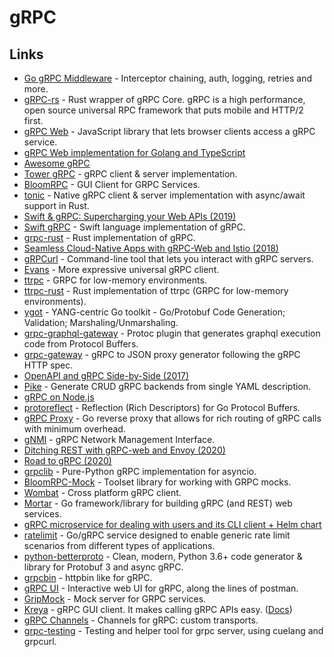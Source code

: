 # gRPC

## Links

* [Go gRPC Middleware](https://github.com/grpc-ecosystem/go-grpc-middleware) - Interceptor chaining, auth, logging, retries and more.
* [gRPC-rs](https://github.com/pingcap/grpc-rs) - Rust wrapper of gRPC Core. gRPC is a high performance, open source universal RPC framework that puts mobile and HTTP/2 first.
* [gRPC Web](https://github.com/grpc/grpc-web) - JavaScript library that lets browser clients access a gRPC service.
* [gRPC Web implementation for Golang and TypeScript](https://github.com/improbable-eng/grpc-web)
* [Awesome gRPC](https://github.com/grpc-ecosystem/awesome-grpc)
* [Tower gRPC](https://github.com/tower-rs/tower-grpc) - gRPC client & server implementation.
* [BloomRPC](https://github.com/uw-labs/bloomrpc) - GUI Client for GRPC Services.
* [tonic](https://github.com/hyperium/tonic) - Native gRPC client & server implementation with async/await support in Rust.
* [Swift & gRPC: Supercharging your Web APIs \(2019\)](https://docs.google.com/presentation/d/1mKygo8MK6tlG1R6NUV8LN8o8OGzPN1H7hUqjygHkank/edit#slide=id.gc6f73a04f_0_0)
* [Swift gRPC](https://github.com/grpc/grpc-swift) - Swift language implementation of gRPC.
* [grpc-rust](https://github.com/stepancheg/grpc-rust) - Rust implementation of gRPC.
* [Seamless Cloud-Native Apps with gRPC-Web and Istio \(2018\)](https://venilnoronha.io/seamless-cloud-native-apps-with-grpc-web-and-istio)
* [gRPCurl](https://github.com/fullstorydev/grpcurl) - Command-line tool that lets you interact with gRPC servers.
* [Evans](https://github.com/ktr0731/evans) - More expressive universal gRPC client.
* [ttrpc](https://github.com/containerd/ttrpc) - GRPC for low-memory environments.
* [ttrpc-rust](https://github.com/containerd/ttrpc-rust) - Rust implementation of ttrpc \(GRPC for low-memory environments\).
* [ygot](https://github.com/openconfig/ygot) - YANG-centric Go toolkit - Go/Protobuf Code Generation; Validation; Marshaling/Unmarshaling.
* [grpc-graphql-gateway](https://github.com/ysugimoto/grpc-graphql-gateway) - Protoc plugin that generates graphql execution code from Protocol Buffers.
* [grpc-gateway](https://github.com/grpc-ecosystem/grpc-gateway) - gRPC to JSON proxy generator following the gRPC HTTP spec.
* [OpenAPI and gRPC Side-by-Side \(2017\)](https://medium.com/apis-and-digital-transformation/openapi-and-grpc-side-by-side-b6afb08f75ed)
* [Pike](https://github.com/sashabaranov/pike) - Generate CRUD gRPC backends from single YAML description.
* [gRPC on Node.js](https://github.com/grpc/grpc-node)
* [protoreflect](https://github.com/jhump/protoreflect) - Reflection \(Rich Descriptors\) for Go Protocol Buffers.
* [gRPC Proxy](https://github.com/mwitkow/grpc-proxy) - Go reverse proxy that allows for rich routing of gRPC calls with minimum overhead.
* [gNMI](https://github.com/openconfig/gnmi) - gRPC Network Management Interface.
* [Ditching REST with gRPC-web and Envoy \(2020\)](https://medium.com/swlh/ditching-rest-with-grpc-web-and-envoy-bfaa89a39b32)
* [Road to gRPC \(2020\)](https://blog.cloudflare.com/road-to-grpc/)
* [grpclib](https://github.com/vmagamedov/grpclib) - Pure-Python gRPC implementation for asyncio.
* [BloomRPC-Mock](https://github.com/uw-labs/bloomrpc-mock) - Toolset library for working with GRPC mocks.
* [Wombat](https://github.com/rogchap/wombat) - Cross platform gRPC client.
* [Mortar](https://github.com/go-masonry/mortar) - Go framework/library for building gRPC \(and REST\) web services.
* [gRPC microservice for dealing with users and its CLI client + Helm chart](https://github.com/maelvls/users-grpc)
* [ratelimit](https://github.com/envoyproxy/ratelimit) - Go/gRPC service designed to enable generic rate limit scenarios from different types of applications.
* [python-betterproto](https://github.com/danielgtaylor/python-betterproto) - Clean, modern, Python 3.6+ code generator & library for Protobuf 3 and async gRPC.
* [grpcbin](https://github.com/moul/grpcbin) - httpbin like for gRPC.
* [gRPC UI](https://github.com/fullstorydev/grpcui) - Interactive web UI for gRPC, along the lines of postman.
* [GripMock](https://github.com/tokopedia/gripmock) - Mock server for GRPC services.
* [Kreya](https://kreya.app/) - gRPC GUI client. It makes calling gRPC APIs easy. \([Docs](https://kreya.app/docs/getting-started)\)
* [gRPC Channels](https://github.com/fullstorydev/grpchan) - Channels for gRPC: custom transports.
* [grpc-testing](https://github.com/ryoya-fujimoto/grpc-testing) - Testing and helper tool for grpc server, using cuelang and grpcurl.

